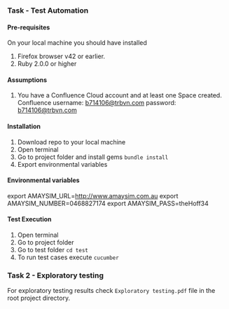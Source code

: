 ### Task - Test Automation

#### Pre-requisites

On your local machine you should have installed 
1. Firefox browser v42 or earlier.
1. Ruby 2.0.0 or higher

#### Assumptions

1. You have a Confluence Cloud account and at least one Space created.
Confluence username: b714106@trbvn.com
password: b714106@trbvn.com

#### Installation

1. Download repo to your local machine
1. Open terminal
1. Go to project folder and install gems
    `bundle install`
1. Export environmental variables

#### Environmental variables

export AMAYSIM_URL=http://www.amaysim.com.au
export AMAYSIM_NUMBER=0468827174
export AMAYSIM_PASS=theHoff34

#### Test Execution
1. Open terminal
1. Go to project folder
1. Go to test folder
    `cd test`
1. To run test cases execute
    `cucumber`

### Task 2 - Exploratory testing

For  exploratory testing results check `Exploratory testing.pdf` file in the root project directory.
